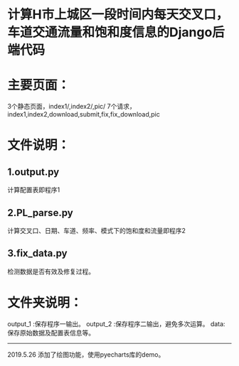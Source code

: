 # 计算H市上城区一段时间内每天交叉口，车道交通流量和饱和度信息的Django后端代码

# 主要页面：
3个静态页面，index1/,index2/,pic/
7个请求，index1,index2,download,submit,fix,fix_download,pic

# 文件说明：


## 1.output.py
计算配置表即程序1
## 2.PL_parse.py 
计算交叉口、日期、车道、频率、模式下的饱和度和流量即程序2
## 3.fix_data.py
检测数据是否有效及修复过程。

# 文件夹说明：
output_1 :保存程序一输出。
output_2 :保存程序二输出，避免多次运算。
data: 保存原始数据及配置表信息等。

------------------------------

2019.5.26 添加了绘图功能，使用pyecharts库的demo。
